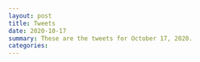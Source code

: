 ```yaml
---
layout: post
title: Tweets
date: 2020-10-17
summary: These are the tweets for October 17, 2020.
categories:
---
```


